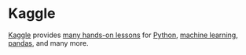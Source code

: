 # Kaggle

[Kaggle] provides [many hands-on lessons][kaggle-learn] for [Python][kaggle-python], [machine learning][kaggle-ml], [pandas][kaggle-pandas], and many more.

<!-- LINKS -->

[kaggle]: https://www.kaggle.com
[kaggle-learn]: https://www.kaggle.com/learn
[kaggle-python]: https://www.kaggle.com/learn/python
[kaggle-ml]: https://www.kaggle.com/learn/intro-to-machine-learning
[kaggle-pandas]: https://www.kaggle.com/learn/pandas
